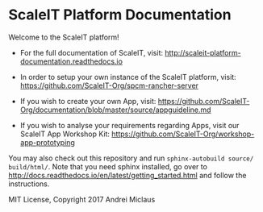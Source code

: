 # ScaleIT Platform Documentation

Welcome to the ScaleIT platform!

* For the full documentation of ScaleIT, visit: http://scaleit-platform-documentation.readthedocs.io

* In order to setup your own instance of the ScaleIT platform, visit: https://github.com/ScaleIT-Org/spcm-rancher-server

* If you wish to create your own App, visit: https://github.com/ScaleIT-Org/documentation/blob/master/source/appguideline.md

* If you wish to analyse your requirements regarding Apps, visit our ScaleIT App Workshop Kit: https://github.com/ScaleIT-Org/workshop-app-prototyping

You may also check out this repository and run `sphinx-autobuild source/ build/html/`. Note that you need sphinx installed, go over to http://docs.readthedocs.io/en/latest/getting_started.html and follow the instructions.


MIT License, Copyright 2017 Andrei Miclaus
